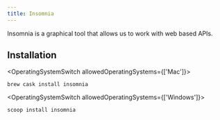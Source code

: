 ```yaml
---
title: Insomnia
---
```


Insomnia is a graphical tool that allows us to work with web based APIs.

## Installation

<OperatingSystemSwitch allowedOperatingSystems={['Mac']}>

```shell
brew cask install insomnia
```

</OperatingSystemSwitch>

<OperatingSystemSwitch allowedOperatingSystems={['Windows']}>

```shell
scoop install insomnia
```

</OperatingSystemSwitch>
